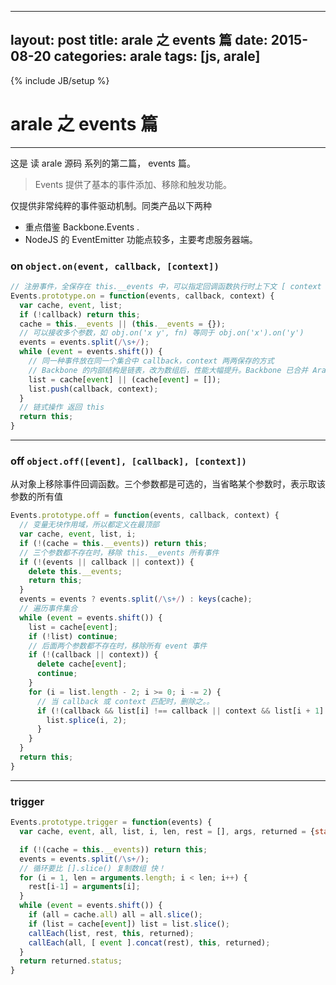  ---
layout: post
title: arale 之 events 篇
date: 2015-08-20
categories: arale
tags: [js, arale]
---
{% include JB/setup %}
# arale 之 events 篇
---

这是 读 arale 源码 系列的第二篇， events 篇。

> Events 提供了基本的事件添加、移除和触发功能。

仅提供非常纯粹的事件驱动机制。同类产品以下两种

- 重点借鉴 Backbone.Events .
- NodeJS 的 EventEmitter 功能点较多，主要考虑服务器端。

### on  `object.on(event, callback, [context])`

````js
// 注册事件，全保存在 this.__events 中，可以指定回调函数执行时上下文 [ context ]
Events.prototype.on = function(events, callback, context) {
  var cache, event, list;
  if (!callback) return this;
  cache = this.__events || (this.__events = {});
  // 可以接收多个参数，如 obj.on('x y', fn) 等同于 obj.on('x').on('y')
  events = events.split(/\s+/);
  while (event = events.shift()) {
    // 同一种事件放在同一个集合中 callback，context 两两保存的方式
    // Backbone 的内部结构是链表，改为数组后，性能大幅提升。Backbone 已合并 Arale 代码。
    list = cache[event] || (cache[event] = []);
    list.push(callback, context);
  }
  // 链式操作 返回 this
  return this;
}
````

<!--break-->

----
### off `object.off([event], [callback], [context])`

从对象上移除事件回调函数。三个参数都是可选的，当省略某个参数时，表示取该参数的所有值

````js
Events.prototype.off = function(events, callback, context) {
  // 变量无块作用域，所以都定义在最顶部
  var cache, event, list, i;
  if (!(cache = this.__events)) return this;
  // 三个参数都不存在时，移除 this.__events 所有事件
  if (!(events || callback || context)) {
    delete this.__events;
    return this;
  }
  events = events ? events.split(/\s+/) : keys(cache);
  // 遍历事件集合
  while (event = events.shift()) {
    list = cache[event];
    if (!list) continue;
    // 后面两个参数都不存在时，移除所有 event 事件
    if (!(callback || context)) {
      delete cache[event];
      continue;
    }
    for (i = list.length - 2; i >= 0; i -= 2) {
      // 当 callback 或 context 匹配时，删除之。。
      if (!(callback && list[i] !== callback || context && list[i + 1] !== context)) {
        list.splice(i, 2);
      }
    }
  }
  return this;
}
````

----
### trigger

````js
Events.prototype.trigger = function(events) {
  var cache, event, all, list, i, len, rest = [], args, returned = {status: true};

  if (!(cache = this.__events)) return this;
  events = events.split(/\s+/);
  // 循环要比 [].slice() 复制数组 快！
  for (i = 1, len = arguments.length; i < len; i++) {
    rest[i-1] = arguments[i];
  }
  while (event = events.shift()) {
    if (all = cache.all) all = all.slice();
    if (list = cache[event]) list = list.slice();
    callEach(list, rest, this, returned);
    callEach(all, [ event ].concat(rest), this, returned);
  }
  return returned.status;
}
````










